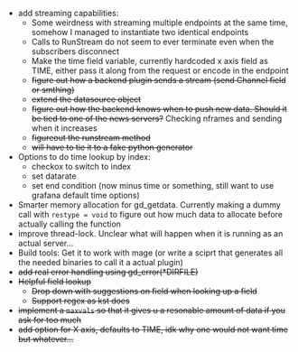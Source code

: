 - add streaming capabilities:
    - Some weirdness with streaming multiple endpoints at the same time, somehow I managed to instantiate two identical endpoints
    - Calls to RunStream do not seem to ever terminate even when the subscribers disconnect
    - Make the time field variable, currently hardcoded x axis field as TIME, either pass it along from the request or encode in the endpoint
    - ~~figure out how a backend plugin sends a stream (send Channel field or smthing)~~
    - ~~extend the datasource object~~
    - ~~figure out how the backend knows when to push new data. Should it be tied to one of the news servers?~~ Checking nframes and sending when it increases
    - ~~figureout the runstream method~~
    - ~~will have to tie it to a fake python generator~~
- Options to do time lookup by index:
    - checkox to switch to index
    - set datarate
    - set end condition (now minus time or something, still want to use grafana default time options)
- Smarter memory allocation for gd_getdata. Currently making a dummy call with `restype = void` to figure out how much data to allocate before actually calling the function 
- improve thread-lock. Unclear what will happen when it is running as an actual server...
- Build tools: Get it to work with mage (or write a sciprt that generates all the needed binaries to call it a actual plugin)
- ~~add real error handling using gd_error(*DIRFILE)~~
- ~~Helpful field lookup~~
    - ~~Drop down with suggestions on field when looking up a field~~
    - ~~Support regex as kst does~~
- ~~implement a `maxvals` so that it gives u a resonable amount of data if you ask for too much~~
- ~~add option for X axis, defaults to TIME, idk why one would not want time but whatever...~~
